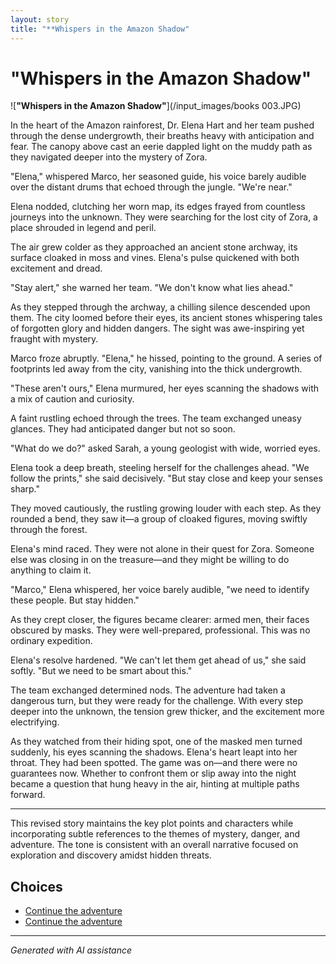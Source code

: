 ```yaml
---
layout: story
title: "**Whispers in the Amazon Shadow"
---
```


# **"Whispers in the Amazon Shadow"**

![**"Whispers in the Amazon Shadow"**](/input_images/books 003.JPG)

In the heart of the Amazon rainforest, Dr. Elena Hart and her team pushed through the dense undergrowth, their breaths heavy with anticipation and fear. The canopy above cast an eerie dappled light on the muddy path as they navigated deeper into the mystery of Zora.

"Elena," whispered Marco, her seasoned guide, his voice barely audible over the distant drums that echoed through the jungle. "We're near."

Elena nodded, clutching her worn map, its edges frayed from countless journeys into the unknown. They were searching for the lost city of Zora, a place shrouded in legend and peril.

The air grew colder as they approached an ancient stone archway, its surface cloaked in moss and vines. Elena's pulse quickened with both excitement and dread.

"Stay alert," she warned her team. "We don't know what lies ahead."

As they stepped through the archway, a chilling silence descended upon them. The city loomed before their eyes, its ancient stones whispering tales of forgotten glory and hidden dangers. The sight was awe-inspiring yet fraught with mystery.

Marco froze abruptly. "Elena," he hissed, pointing to the ground. A series of footprints led away from the city, vanishing into the thick undergrowth.

"These aren't ours," Elena murmured, her eyes scanning the shadows with a mix of caution and curiosity.

A faint rustling echoed through the trees. The team exchanged uneasy glances. They had anticipated danger but not so soon.

"What do we do?" asked Sarah, a young geologist with wide, worried eyes.

Elena took a deep breath, steeling herself for the challenges ahead. "We follow the prints," she said decisively. "But stay close and keep your senses sharp."

They moved cautiously, the rustling growing louder with each step. As they rounded a bend, they saw it—a group of cloaked figures, moving swiftly through the forest.

Elena's mind raced. They were not alone in their quest for Zora. Someone else was closing in on the treasure—and they might be willing to do anything to claim it.

"Marco," Elena whispered, her voice barely audible, "we need to identify these people. But stay hidden."

As they crept closer, the figures became clearer: armed men, their faces obscured by masks. They were well-prepared, professional. This was no ordinary expedition.

Elena's resolve hardened. "We can't let them get ahead of us," she said softly. "But we need to be smart about this."

The team exchanged determined nods. The adventure had taken a dangerous turn, but they were ready for the challenge. With every step deeper into the unknown, the tension grew thicker, and the excitement more electrifying.

As they watched from their hiding spot, one of the masked men turned suddenly, his eyes scanning the shadows. Elena's heart leapt into her throat. They had been spotted. The game was on—and there were no guarantees now. Whether to confront them or slip away into the night became a question that hung heavy in the air, hinting at multiple paths forward.

---

This revised story maintains the key plot points and characters while incorporating subtle references to the themes of mystery, danger, and adventure. The tone is consistent with an overall narrative focused on exploration and discovery amidst hidden threats.


## Choices

* [Continue the adventure](/stories/476485484_1684131429201363_7550930141077594240_n/)
* [Continue the adventure](/stories/20221013_170405/)


---
*Generated with AI assistance*
